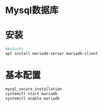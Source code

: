 # Mysql数据库

# 安装

```bash
##ubuntu
apt install mariadb-server mariadb-client
```

# 基本配置

```bash
mysql_secure_installation
systemctl start mariadb
systemctl enable mariadb
```